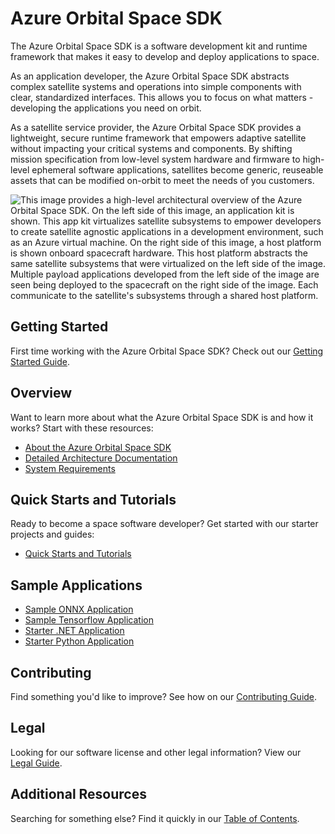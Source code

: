 # Azure Orbital Space SDK

The Azure Orbital Space SDK is a software development kit and runtime framework that makes it easy to develop and deploy applications to space.

As an application developer, the Azure Orbital Space SDK abstracts complex satellite systems and operations into simple components with clear, standardized interfaces. This allows you to focus on what matters - developing the applications you need on orbit.

As a satellite service provider, the Azure Orbital Space SDK provides a lightweight, secure runtime framework that empowers adaptive satellite without impacting your critical systems and components. By shifting mission specification from low-level system hardware and firmware to high-level ephemeral software applications, satellites become generic, reuseable assets that can be modified on-orbit to meet the needs of you customers.

![This image provides a high-level architectural overview of the Azure Orbital Space SDK. On the left side of this image, an application kit is shown. This app kit virtualizes satellite subsystems to empower developers to create satellite agnostic applications in a development environment, such as an Azure virtual machine. On the right side of this image, a host platform is shown onboard spacecraft hardware. This host platform abstracts the same satellite subsystems that were virtualized on the left side of the image. Multiple payload applications developed from the left side of the image are seen being deployed to the spacecraft on the right side of the image. Each communicate to the satellite's subsystems through a shared host platform.](./docs/img/AzureOrbitalSDK-Overview.png)

## Getting Started

First time working with the Azure Orbital Space SDK? Check out our [Getting Started Guide](./docs/getting_started.md).

## Overview

Want to learn more about what the Azure Orbital Space SDK is and how it works? Start with these resources:

- [About the Azure Orbital Space SDK](./docs/overview/about-space-sdk.md)
- [Detailed Architecture Documentation](./docs/architecture/README.md)
- [System Requirements](./docs/overview/requirements.md)

## Quick Starts and Tutorials

Ready to become a space software developer? Get started with our starter projects and guides:

- [Quick Starts and Tutorials](./docs/quick-starts/README.md)

## Sample Applications

- [Sample ONNX Application](./samples/payloadapps/python/shipdetector-onnx/placeholder)
- [Sample Tensorflow Application](./samples/payloadapps/python/shipdetector-tf/placeholder)
- [Starter .NET Application](./samples/payloadapps/dotnet/starter-app/placeholder)
- [Starter Python Application](./samples/payloadapps/python/starter-app/placeholder)

## Contributing

Find something you'd like to improve? See how on our [Contributing Guide](./CONTRIBUTING.md).

## Legal

Looking for our software license and other legal information? View our [Legal Guide](./LEGAL.md).

## Additional Resources

Searching for something else? Find it quickly in our [Table of Contents](./docs/table_of_contents.md).
